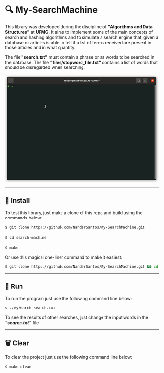 #	🔍	My-SearchMachine

This library was developed during the discipline of **"Algorithms and Data Structures"** at **UFMG**.  It aims to implement some of the main concepts of search and hashing algorithms and to simulate a search engine that, given a database or articles is able to tell if a list of terms received are present in those articles and in what quantity.

The file **"search.txt"** must contain a phrase or as words to be searched in the database. The file **"files/stopword_file.txt"** contains a list of words that should be disregarded when searching.

<p align="center">
  <img src="resources/gif.gif">
</p>

---

##	📩	Install

To test this library, just make a clone of this repo and build using the commands below:

```bash
$ git clone https://github.com/NanderSantos/My-SearchMachine.git

$ cd search-machine

$ make
```

Or use this magical one-liner command to make it easiest:

```bash
$ git clone https://github.com/NanderSantos/My-SearchMachine.git && cd My-SearchMachine && make
```

---

##	🏃	Run 
To run the program just use the following command line below:

```bash
$ ./MySearch search.txt
```

To see the results of other searches, just change the input words in the ***"search.txt"*** file

---

##	🗑️	Clear

To clear the project just use the following command line below:

```bash
$ make clean
```
